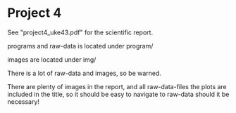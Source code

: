 # Project 4

See "project4_uke43.pdf" for the scientific report.

programs and raw-data is located under program/

images are located under img/

There is a lot of raw-data and images, so be warned.

There are plenty of images in the report, and all raw-data-files the plots are included in the title, so it should be easy to navigate to raw-data should it be necessary!
